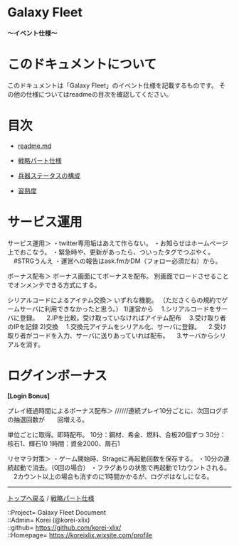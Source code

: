 # Galaxy Fleet
**～イベント仕様～**  


# このドキュメントについて <a name="aHowto"></a>
このドキュメントは「Galaxy Fleet」のイベント仕様を記載するものです。
その他の仕様についてはreadmeの目次を確認してください。


# 目次 <a name="aMokuji"></a>
* [readme.md](/readme.md)
* [戦略パート仕様](/strategypart/readme.md)

* [兵器ステータスの構成](#iStructStatus)
* [習熟度](#iProficiency)




<a id="iStructStatus"></a>
# サービス運用


サービス運用＞
・twitter専用垢はあえて作らない。
・お知らせはホームページ上でおこなう。
・緊急時や、更新があったら、ついったタグでつぶやく。
　#STRGうんえ
・運営への報告はask.fmかDM（フォロー必須だね）から。


ボーナス配布＞
ボーナス画面にてボーナスを配布。
別画面でロードさせることでオンメンテできる方式にする。



シリアルコードによるアイテム交換＞
いずれな機能。
（たださくらの規約でゲームサーバに利用できなかったと思う。）
1)運営から
　1.シリアルコードをサーバに登録。
　2.IPを比較。受け取っていなければアイテム配布
　3.受け取り者のIPを記録
2)交換
　1.交換元アイテムをシリアル化、サーバに登録。
　2.受け取り者がコードを入力、サーバに送りあっていれば配布。
　3.サーバからシリアルを消す。



<a id="iLoginBonus"></a>
# ログインボーナス
**[Login Bonus]**  


プレイ経過時間によるボーナス配布＞
//////連続プレイ10分ごとに、次回ログボの抽選回数が　　回増える。

単位ごとに取得。即時配布。
10分：鋼材、希金、燃料、合板20個ずつ
30分：核石1、輝石10
1時間：資金2000、屑石1


リセマラ対策＞
・ゲーム開始時、Strageに再起動回数を保存する。
・10分の連続起動で消去。（0回の場合）
・フラグありの状態で再起動で1カウントされる。
　2カウント以上の場合も消すのに1時間かかるが、ログボはなしになる。




***
[トップへ戻る](/readme.md) / [戦略パート仕様](/strategypart/readme.md)  
  
::Project= Galaxy Fleet Document  
::Admin= Korei (@korei-xlix)  
::github= https://github.com/korei-xlix/  
::Homepage= https://koreixlix.wixsite.com/profile  
